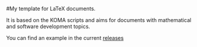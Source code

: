 #My template for LaTeX documents. 

It is based on the KOMA scripts and aims for documents with mathematical and software development topics. 

You can find an example in the current [releases](https://github.com/worldpotato/HM-LaTeX-Template/releases "releases")

